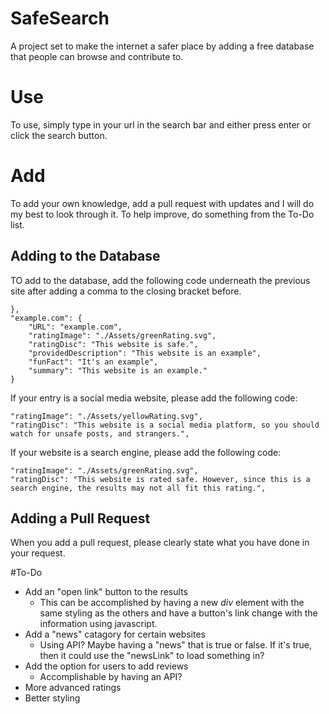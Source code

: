 # SafeSearch
A project set to make the internet a safer place by adding a free database that people can browse and contribute to.

# Use
To use, simply type in your url in the search bar and either press enter or click the search button. 

# Add
To add your own knowledge, add a pull request with updates and I will do my best to look through it. To help improve, do something from the To-Do list.

## Adding to the Database
TO add to the database, add the following code underneath the previous site after adding a comma to the closing bracket before.
```
},
"example.com": {
    "URL": "example.com",
    "ratingImage": "./Assets/greenRating.svg",
    "ratingDisc": "This website is safe.",
    "providedDescription": "This website is an example",
    "funFact": "It's an example",
    "summary": "This website is an example."
}
```

If your entry is a social media website, please add the following code: 
```
"ratingImage": "./Assets/yellowRating.svg",
"ratingDisc": "This website is a social media platform, so you should watch for unsafe posts, and strangers.",
```

If your website is a search engine, please add the following code:
```
"ratingImage": "./Assets/greenRating.svg",
"ratingDisc": "This website is rated safe. However, since this is a search engine, the results may not all fit this rating.",
```

## Adding a Pull Request

When you add a pull request, please clearly state what you have done in your request. 

#To-Do

* Add an "open link" button to the results
    * This can be accomplished by having a new _div_ element with the same styling as the others and have a button's link change with the information using javascript.
* Add a "news" catagory for certain websites
    * Using API? Maybe having a "news" that is true or false. If it's true, then it could use the "newsLink" to load something in?
* Add the option for users to add reviews
    * Accomplishable by having an API? 
* More advanced ratings
* Better styling